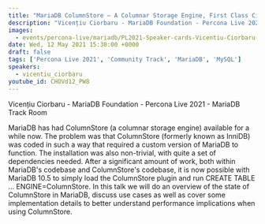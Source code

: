 ```yaml
---
title: "MariaDB ColumnStore – A Columnar Storage Engine, First Class Citizen in MariaDB"
description: "Vicențiu Ciorbaru - MariaDB Foundation - Percona Live 2021 - MariaDB Track Room"
images:
  - events/percona-live/mariadb/PL2021-Speaker-cards-Vicentiu-Ciorbaru-3.jpg
date: Wed, 12 May 2021 15:30:00 +0000
draft: false
tags: ['Percona Live 2021', 'Community Track', 'MariaDB', 'MySQL']
speakers:
  - vicentiu_ciorbaru
youtube_id: CHOVd12_PW8
---
```


Vicențiu Ciorbaru - MariaDB Foundation - Percona Live 2021 - MariaDB Track Room

MariaDB has had ColumnStore (a columnar storage engine) available for a while now. The problem was that ColumnStore (formerly known as InniDB) was coded in such a way that required a custom version of MariaDB to function. The installation was also non-trivial, with quite a set of dependencies needed.
After a significant amount of work, both within MariaDB's codebase and ColumnStore's codebase, it is now possible with MariaDB 10.5 to simply load the ColumnStore plugin and run CREATE TABLE ... ENGINE=ColumnStore.
In this talk we will do an overview of the state of ColumnStore in MariaDB, discuss use cases as well as cover some implementation details to better understand performance implications when using ColumnStore.